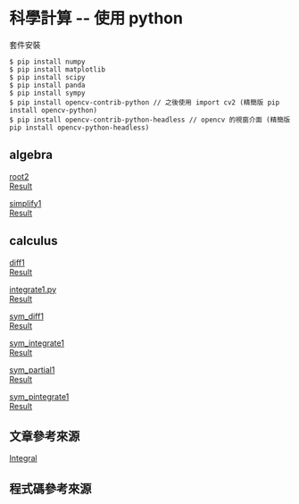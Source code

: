 # 科學計算 -- 使用 python

套件安裝

```
$ pip install numpy
$ pip install matplotlib
$ pip install scipy
$ pip install panda
$ pip install sympy
$ pip install opencv-contrib-python // 之後使用 import cv2 (精簡版 pip install opencv-python)
$ pip install opencv-contrib-python-headless // opencv 的視窗介面 (精簡版 pip install opencv-python-headless)
```
## algebra
[root2](https://github.com/a922777/ai108b/blob/master/%E5%AD%B8%E7%BF%92%E7%AD%86%E8%A8%98/08-%E7%A7%91%E5%AD%B8%E8%A8%88%E7%AE%97/algebra/root2.py)\
[Result](https://github.com/a922777/ai108b/blob/master/%E5%AD%B8%E7%BF%92%E7%AD%86%E8%A8%98/08-%E7%A7%91%E5%AD%B8%E8%A8%88%E7%AE%97/algebra/root2.md)

[simplify1](https://github.com/a922777/ai108b/blob/master/%E5%AD%B8%E7%BF%92%E7%AD%86%E8%A8%98/08-%E7%A7%91%E5%AD%B8%E8%A8%88%E7%AE%97/algebra/simplify1.py)\
[Result](https://github.com/a922777/ai108b/blob/master/%E5%AD%B8%E7%BF%92%E7%AD%86%E8%A8%98/08-%E7%A7%91%E5%AD%B8%E8%A8%88%E7%AE%97/algebra/simplify1.py)

## calculus
[diff1](https://github.com/a922777/ai108b/blob/master/%E5%AD%B8%E7%BF%92%E7%AD%86%E8%A8%98/08-%E7%A7%91%E5%AD%B8%E8%A8%88%E7%AE%97/calculus/diff1.py)\
[Result](https://github.com/a922777/ai108b/blob/master/%E5%AD%B8%E7%BF%92%E7%AD%86%E8%A8%98/08-%E7%A7%91%E5%AD%B8%E8%A8%88%E7%AE%97/calculus/diff1.md)

[integrate1.py](https://github.com/a922777/ai108b/blob/master/%E5%AD%B8%E7%BF%92%E7%AD%86%E8%A8%98/08-%E7%A7%91%E5%AD%B8%E8%A8%88%E7%AE%97/calculus/integrate1.py)\
[Result](https://github.com/a922777/ai108b/blob/master/%E5%AD%B8%E7%BF%92%E7%AD%86%E8%A8%98/08-%E7%A7%91%E5%AD%B8%E8%A8%88%E7%AE%97/calculus/integrate1.md)

[sym_diff1](https://github.com/a922777/ai108b/blob/master/%E5%AD%B8%E7%BF%92%E7%AD%86%E8%A8%98/08-%E7%A7%91%E5%AD%B8%E8%A8%88%E7%AE%97/calculus/sym_diff1.py)\
[Result](https://github.com/a922777/ai108b/blob/master/%E5%AD%B8%E7%BF%92%E7%AD%86%E8%A8%98/08-%E7%A7%91%E5%AD%B8%E8%A8%88%E7%AE%97/calculus/sym_diff1.md)

[sym_integrate1](https://github.com/a922777/ai108b/blob/master/%E5%AD%B8%E7%BF%92%E7%AD%86%E8%A8%98/08-%E7%A7%91%E5%AD%B8%E8%A8%88%E7%AE%97/calculus/sym_integrate1.py)\
[Result](https://github.com/a922777/ai108b/blob/master/%E5%AD%B8%E7%BF%92%E7%AD%86%E8%A8%98/08-%E7%A7%91%E5%AD%B8%E8%A8%88%E7%AE%97/calculus/sym_integrate1.md)

[sym_partial1](https://github.com/a922777/ai108b/blob/master/%E5%AD%B8%E7%BF%92%E7%AD%86%E8%A8%98/08-%E7%A7%91%E5%AD%B8%E8%A8%88%E7%AE%97/calculus/sym_partial1.py)\
[Result](https://github.com/a922777/ai108b/blob/master/%E5%AD%B8%E7%BF%92%E7%AD%86%E8%A8%98/08-%E7%A7%91%E5%AD%B8%E8%A8%88%E7%AE%97/calculus/sym_partial1.md)

[sym_pintegrate1](https://github.com/a922777/ai108b/blob/master/%E5%AD%B8%E7%BF%92%E7%AD%86%E8%A8%98/08-%E7%A7%91%E5%AD%B8%E8%A8%88%E7%AE%97/calculus/sym_pintegrate1.py)\
[Result](https://github.com/a922777/ai108b/blob/master/%E5%AD%B8%E7%BF%92%E7%AD%86%E8%A8%98/08-%E7%A7%91%E5%AD%B8%E8%A8%88%E7%AE%97/calculus/sym_pintegrate1.md)

## 文章參考來源
[Integral](https://en.wikipedia.org/wiki/Integral?fbclid=IwAR0sRnx-tEVF61hdPQgEVlxc6hXuezGcVzU0JhV_vE4-P2UCGwnpeAhiPR4)
## 程式碼參考來源

